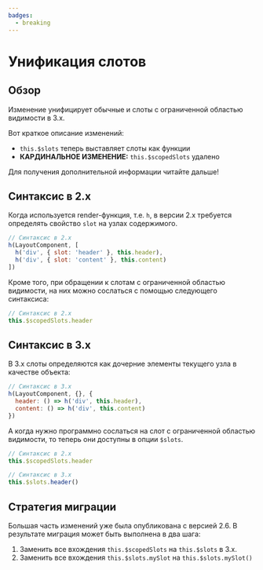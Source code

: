 ```yaml
---
badges:
  - breaking
---
```


# Унификация слотов <MigrationBadges :badges="$frontmatter.badges" />

## Обзор

Изменение унифицирует обычные и слоты с ограниченной областью видимости в 3.x.

Вот краткое описание изменений:

- `this.$slots` теперь выставляет слоты как функции
- **КАРДИНАЛЬНОЕ ИЗМЕНЕНИЕ:** `this.$scopedSlots` удалено

Для получения дополнительной информации читайте дальше!

## Синтаксис в 2.x

Когда используется render-функция, т.е. `h`, в версии 2.x требуется определять свойство `slot` на узлах содержимого.

```js
// Синтаксис в 2.x
h(LayoutComponent, [
  h('div', { slot: 'header' }, this.header),
  h('div', { slot: 'content' }, this.content)
])
```

Кроме того, при обращении к слотам с ограниченной областью видимости, на них можно сослаться с помощью следующего синтаксиса:

```js
// Синтаксис в 2.x
this.$scopedSlots.header
```

## Синтаксис в 3.x

В 3.x слоты определяются как дочерние элементы текущего узла в качестве объекта:

```js
// Синтаксис в 3.x
h(LayoutComponent, {}, {
  header: () => h('div', this.header),
  content: () => h('div', this.content)
})
```

А когда нужно программно сослаться на слот с ограниченной областью видимости, то теперь они доступны в опции `$slots`.

```js
// Синтаксис в 2.x
this.$scopedSlots.header

// Синтаксис в 3.x
this.$slots.header()
```

## Стратегия миграции

Большая часть изменений уже была опубликована с версией 2.6. В результате миграция может быть выполнена в два шага:

1. Заменить все вхождения `this.$scopedSlots` на `this.$slots` в 3.x.
2. Заменить все вхождения `this.$slots.mySlot` на `this.$slots.mySlot()`
